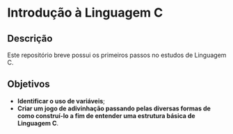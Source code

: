 # Introdução à Linguagem C
## Descrição

Este repositório breve possui os primeiros passos no estudos de Linguagem C.

## Objetivos

- **Identificar o uso de variáveis**;
- **Criar um jogo de adivinhação passando pelas diversas formas de como construí-lo a fim de entender uma estrutura básica de Linguagem C**.

